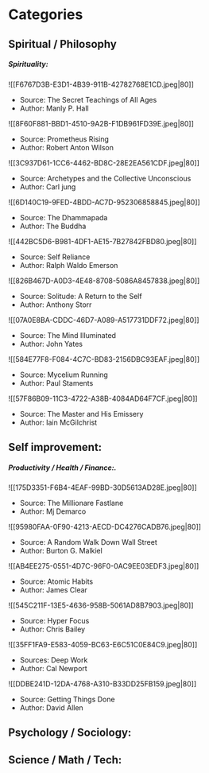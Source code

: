 
# Categories
## **Spiritual / Philosophy**
##### Spirituality:

![[F6767D3B-E3D1-4B39-911B-42782768E1CD.jpeg|80]]
- Source: The Secret Teachings of All Ages
- Author: Manly P. Hall

![[8F60F881-BBD1-4510-9A2B-F1DB961FD39E.jpeg|80]]
- Source: Prometheus Rising
- Author: Robert Anton Wilson

![[3C937D61-1CC6-4462-BD8C-28E2EA561CDF.jpeg|80]]
- Source: Archetypes and the Collective Unconscious
- Author: Carl jung

![[6D140C19-9FED-4BDD-AC7D-952306858845.jpeg|80]]
- Source: The Dhammapada
- Author: The Buddha

![[442BC5D6-B981-4DF1-AE15-7B27842FBD80.jpeg|80]]
- Source: Self Reliance
- Author: Ralph Waldo Emerson

![[826B467D-A0D3-4E48-8708-5086A8457838.jpeg|80]]
- Source: Solitude: A Return to the Self
- Author: Anthony Storr

![[07A0E8BA-CDDC-46D7-A089-A517731DDF72.jpeg|80]]
- Source: The Mind Illuminated 
- Author: John Yates

![[584E77F8-F084-4C7C-BD83-2156DBC93EAF.jpeg|80]]
- Source: Mycelium Running
- Author: Paul Staments

![[57F86B09-11C3-4722-A38B-4084AD64F7CF.jpeg|80]]
- Source: The Master and His Emissery
- Author: Iain McGilchrist


## **Self improvement:**
##### **Productivity / Health / Finance:**.

![[175D3351-F6B4-4EAF-99BD-30D5613AD28E.jpeg|80]]
- Source: The Millionare Fastlane
- Author: Mj Demarco

![[95980FAA-0F90-4213-AECD-DC4276CADB76.jpeg|80]]
- Source: A Random Walk Down Wall Street
- Author: Burton G. Malkiel

![[AB4EE275-0551-4D7C-96F0-0AC9EE03EDF3.jpeg|80]]
- Source: Atomic Habits
- Author: James Clear

![[545C211F-13E5-4636-958B-5061AD8B7903.jpeg|80]]
- Source: Hyper Focus
- Author: Chris Bailey

![[35FF1FA9-E583-4059-BC63-E6C51C0E84C9.jpeg|80]]
- Sources: Deep Work
- Author: Cal Newport

![[DDBE241D-12DA-4768-A310-B33DD25FB159.jpeg|80]]
- Source: Getting Things Done
- Author: David Allen

## **Psychology / Sociology:**


## **Science / Math / Tech:**
